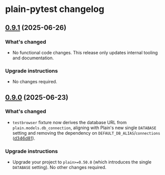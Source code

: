 # plain-pytest changelog

## [0.9.1](https://github.com/dropseed/plain/releases/plain-pytest@0.9.1) (2025-06-26)

### What's changed

- No functional code changes. This release only updates internal tooling and documentation.

### Upgrade instructions

- No changes required.

## [0.9.0](https://github.com/dropseed/plain/releases/plain-pytest@0.9.0) (2025-06-23)

### What's changed

- `testbrowser` fixture now derives the database URL from `plain.models.db_connection`, aligning with Plain's new single `DATABASE` setting and removing the dependency on `DEFAULT_DB_ALIAS`/`connections` ([d346d81](https://github.com/dropseed/plain/commit/d346d81)).

### Upgrade instructions

- Upgrade your project to `plain>=0.50.0` (which introduces the single `DATABASE` setting). No other changes required.
